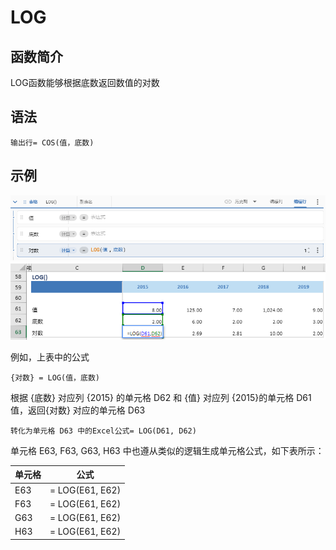 # LOG

## 函数简介

LOG函数能够根据底数返回数值的对数

## 语法

`输出行= COS(值，底数)`

## 示例

![image](./pic1.png)
![image](./pic2.png)

例如，上表中的公式

`{对数} = LOG(值，底数)`

根据 {底数} 对应列 {2015} 的单元格 D62 和 {值} 对应列 {2015}的单元格 D61 值，返回{对数} 对应的单元格 D63

`转化为单元格 D63 中的Excel公式= LOG(D61, D62)`

单元格 E63, F63, G63, H63 中也遵从类似的逻辑生成单元格公式，如下表所示：

| 单元格   | 公式               |
| ------  | ------------------ |
| E63     | =  LOG(E61, E62) |
| F63     | =  LOG(E61, E62) |
| G63     | =  LOG(E61, E62) |
| H63     | =  LOG(E61, E62) |